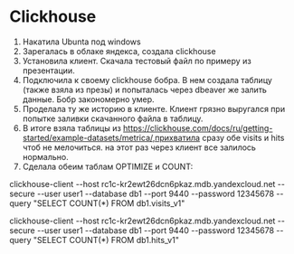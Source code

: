 # Clickhouse
1. Накатила Ubunta под windows
2. Зарегалась в облаке яндекса, создала clickhouse
3. Установила клиент. Скачала тестовый файл по примеру из презентации.
4. Подключила к своему clickhouse бобра. В нем создала таблицу (также взяла из презы) и попыталась через dbeaver же залить данные. Бобр закономерно умер. 
5. Проделала ту же историю в клиенте. Клиент грязно выругался при попытке заливки скачанного файла в таблицу.
6. В итоге взяла таблицы из https://clickhouse.com/docs/ru/getting-started/example-datasets/metrica/,прихватила сразу обе visits и hits чтоб не мелочиться. на этот раз через клиент все залилось нормально.
7. Сделала обеим таблам OPTIMIZE и COUNT:

  clickhouse-client --host rc1c-kr2ewt26dcn6pkaz.mdb.yandexcloud.net --secure --user user1 --database db1 --port 9440 --password 12345678 --query "SELECT COUNT(*) FROM db1.visits_v1"
  
  clickhouse-client --host rc1c-kr2ewt26dcn6pkaz.mdb.yandexcloud.net --secure --user user1 --database db1 --port 9440 --password 12345678 --query "SELECT COUNT(*) FROM db1.hits_v1"
